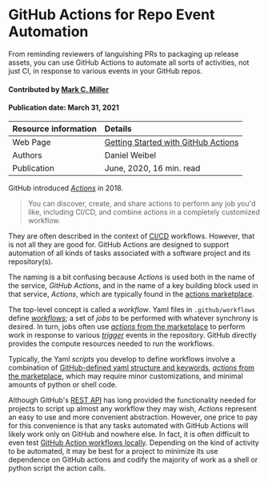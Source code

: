 # GitHub Actions for Repo Event Automation

<!--deck text start-->
From reminding reviewers of languishing PRs to packaging up release assets,
you can use GitHub Actions to automate all sorts of activities, not just CI,
in response to various events in your GitHub repos.
<!--deck text end-->

#### Contributed by [Mark C. Miller](https://github.com/markcmiller86)
#### Publication date: March 31, 2021

Resource information | Details 
:--- | :--- 
Web Page | [Getting Started with GitHub Actions](https://itnext.io/getting-started-with-github-actions-fe94167dbc6d)
Authors | Daniel Weibel
Publication | June, 2020, 16 min. read

GitHub introduced [*Actions*](https://github.com/features/actions) in 2018.

> You can discover, create, and share actions to perform any job you'd like,
> including CI/CD, and combine actions in a completely customized workflow.

They are often described in the context of [CI/CD](https://en.wikipedia.org/wiki/CI/CD)
workflows. However, that is not all they are good for. GitHub Actions are
designed to support automation of all kinds of tasks associated with a software project
and its repository(s).  

The naming is a bit confusing because *Actions* is used both in the name of the service,
*GitHub Actions*, and in the name of a key building block used in that service, *Actions*,
which are typically found in the [actions marketplace](https://github.com/marketplace?type=actions).

The top-level concept is called a *workflow*. Yaml files in `.github/workflows` define
[*workflows*](https://docs.github.com/en/actions/learn-github-actions/introduction-to-github-actions#understanding-the-workflow-file);
a set of *jobs* to be performed with whatever synchrony is desired. In turn, jobs
often use [*actions* from the marketplace](https://github.com/marketplace?type=actions)
to perform work in response to various [*trigger*](https://docs.github.com/en/actions/reference/events-that-trigger-workflows)
events in the repository. GitHub directly provides the compute resources needed to 
run the workflows.

Typically, the Yaml *scripts* you develop to define workflows involve a combination
of [GitHub-defined yaml structure and keywords](https://docs.github.com/en/actions/reference/workflow-syntax-for-github-actions),
[*actions* from the marketplace](https://github.com/marketplace?type=actions),
which may require minor customizations, and minimal amounts of python or shell code.

Although GitHub's [REST API](https://docs.github.com/en/rest/reference) has long
provided the functionality needed for projects to script up almost any workflow they
may wish, *Actions* represent an easy to use and more convenient abstraction.
However, one price to pay for this convenience is that any tasks automated with GitHub
Actions will likely work only on GitHub and nowhere else. In fact, it is often difficult
to even test [GitHub Action workflows locally](https://github.com/nektos/act).
Depending on the kind of activity to be automated, it may be best for a project to 
minimize its use dependence on GitHub actions and codify the majority of work as a
shell or python script the action calls.

<!---
Publish: review 
RSS update: 2021-03-31
Categories: Development, Productivity
Topics: testing
--->

